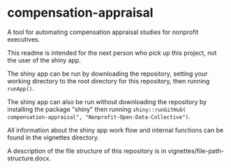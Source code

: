 # compensation-appraisal
A tool for automating compensation appraisal studies for nonprofit executives. 

This readme is intended for the next person who pick up this project, not the user of the shiny app. 

The shiny app can be run by downloading the repository, setting your working directory to the root directory for this repository, then running `runApp()`.

The shiny app can also be run without downloading the repository by installing the package "shiny" then running `shiny::runGitHub( compensation-appraisal", "Nonprofit-Open-Data-Collective")`. 

All information about the shiny app work flow and internal functions can be found in the vignettes directory. 

A description of the file structure of this repository is in vignettes/file-path-structure.docx. 